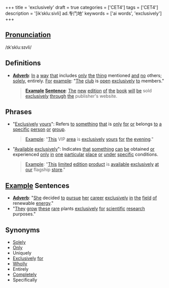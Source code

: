 +++
title = 'exclusively'
draft = true
categories = ['CET4']
tags = ['CET4']
description = '[ikˈskluːsivli] ad.专门地'
keywords = ['ai words', 'exclusively']
+++

## [Pronunciation](/post/pronunciation/)
/ɪkˈskluːsɪvli/

## Definitions
- **[Adverb](/post/adverb/)**: [In](/post/in/) [a](/post/a/) [way](/post/way/) [that](/post/that/) includes [only](/post/only/) [the](/post/the/) [thing](/post/thing/) mentioned [and](/post/and/) [no](/post/no/) others; [solely](/post/solely/), entirely. [For](/post/for/) [example](/post/example/): "[The](/post/the/) [club](/post/club/) is [open](/post/open/) [exclusively](/post/exclusively/) [to](/post/to/) members."
  
  > **[Example](/post/example/) [Sentence](/post/sentence/)**: [The](/post/the/) [new](/post/new/) [edition](/post/edition/) [of](/post/of/) [the](/post/the/) [book](/post/book/) [will](/post/will/) [be](/post/be/) sold [exclusively](/post/exclusively/) [through](/post/through/) [the](/post/the/) publisher's website.

## Phrases
- "[Exclusively](/post/exclusively/) [yours](/post/yours/)": Refers [to](/post/to/) [something](/post/something/) [that](/post/that/) is [only](/post/only/) [for](/post/for/) [or](/post/or/) belongs [to](/post/to/) [a](/post/a/) [specific](/post/specific/) [person](/post/person/) [or](/post/or/) [group](/post/group/).
  
  > [Example](/post/example/): "[This](/post/this/) VIP [area](/post/area/) is [exclusively](/post/exclusively/) [yours](/post/yours/) [for](/post/for/) [the](/post/the/) [evening](/post/evening/)."

- "[Available](/post/available/) [exclusively](/post/exclusively/)": Indicates [that](/post/that/) [something](/post/something/) [can](/post/can/) [be](/post/be/) obtained [or](/post/or/) experienced [only](/post/only/) [in](/post/in/) [one](/post/one/) [particular](/post/particular/) [place](/post/place/) [or](/post/or/) [under](/post/under/) [specific](/post/specific/) conditions.
  
  > [Example](/post/example/): "[This](/post/this/) [limited](/post/limited/) [edition](/post/edition/) [product](/post/product/) is [available](/post/available/) [exclusively](/post/exclusively/) [at](/post/at/) [our](/post/our/) flagship [store](/post/store/)."

## [Example](/post/example/) Sentences
- **[Adverb](/post/adverb/)**: "[She](/post/she/) decided [to](/post/to/) [pursue](/post/pursue/) [her](/post/her/) [career](/post/career/) [exclusively](/post/exclusively/) [in](/post/in/) [the](/post/the/) [field](/post/field/) [of](/post/of/) renewable [energy](/post/energy/)."
- "[They](/post/they/) [grow](/post/grow/) [these](/post/these/) [rare](/post/rare/) plants [exclusively](/post/exclusively/) [for](/post/for/) [scientific](/post/scientific/) [research](/post/research/) purposes."

## Synonyms
- [Solely](/post/solely/)
- [Only](/post/only/)
- Uniquely
- [Exclusively](/post/exclusively/) [for](/post/for/)
- [Wholly](/post/wholly/)
- Entirely
- [Completely](/post/completely/)
- Specifically
